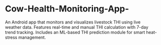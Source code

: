 # Cow-Health-Monitoring-App-
An Android app that monitors and visualizes livestock THI using live weather data. Features real-time and manual THI calculation with 7-day trend tracking. Includes an ML-based THI prediction module for smart heat-stress management.
